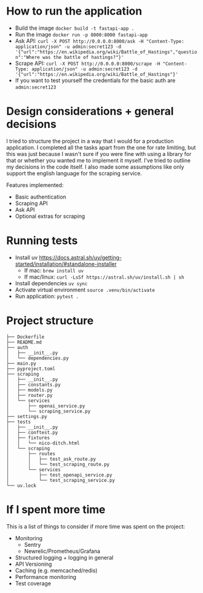 # How to run the application

- Build the image `docker build -t fastapi-app .`
- Run the image `docker run -p 8000:8000 fastapi-app`
- Ask API: `curl -X POST http://0.0.0.0:8000/ask -H "Content-Type: application/json" -u admin:secret123 -d '{"url":"https://en.wikipedia.org/wiki/Battle_of_Hastings","question":"Where was the battle of hastings?"}'`
- Scrape API: `curl -X POST http://0.0.0.0:8000/scrape -H "Content-Type: application/json" -u admin:secret123 -d '{"url":"https://en.wikipedia.org/wiki/Battle_of_Hastings"}'`
- If you want to test yourself the credentials for the basic auth are `admin:secret123`

# Design considerations + general decisions

I tried to structure the project in a way that I would for a production application. I completed all the tasks apart
from the one for rate limiting, but this was just because I wasn't sure if you were fine with using a library for that
or whether you wanted me to implement it myself. I've tried to outline my decisions in the code itself. I also made some
assumptions like only support the english language for the scraping service. 

Features implemented:
- Basic authentication
- Scraping API
- Ask API
- Optional extras for scraping

# Running tests

- Install uv https://docs.astral.sh/uv/getting-started/installation/#standalone-installer
    - If mac: `brew install uv`
    - If mac/linux: `curl -LsSf https://astral.sh/uv/install.sh | sh`
- Install dependencies `uv sync`
- Activate virtual environment `source .venv/bin/activate`
- Run application: `pytest .`

# Project structure

```
├── Dockerfile
├── README.md
├── auth
│   ├── __init__.py
│   └── dependencies.py
├── main.py
├── pyproject.toml
├── scraping
│   ├── __init__.py
│   ├── constants.py
│   ├── models.py
│   ├── router.py
│   └── services
│       ├── openai_service.py
│       └── scraping_service.py
├── settings.py
├── tests
│   ├── __init__.py
│   ├── conftest.py
│   ├── fixtures
│   │   └── nico-ditch.html
│   └── scraping
│       ├── routes
│       │   ├── test_ask_route.py
│       │   └── test_scraping_route.py
│       └── services
│           ├── test_openapi_service.py
│           └── test_scraping_service.py
└── uv.lock
```

# If I spent more time
This is a list of things to consider if more time was spent on the project:
- Monitoring
    - Sentry
    - Newrelic/Prometheus/Grafana
- Structured logging + logging in general
- API Versioning
- Caching (e.g. memcached/redis)
- Performance monitoring
- Test coverage
